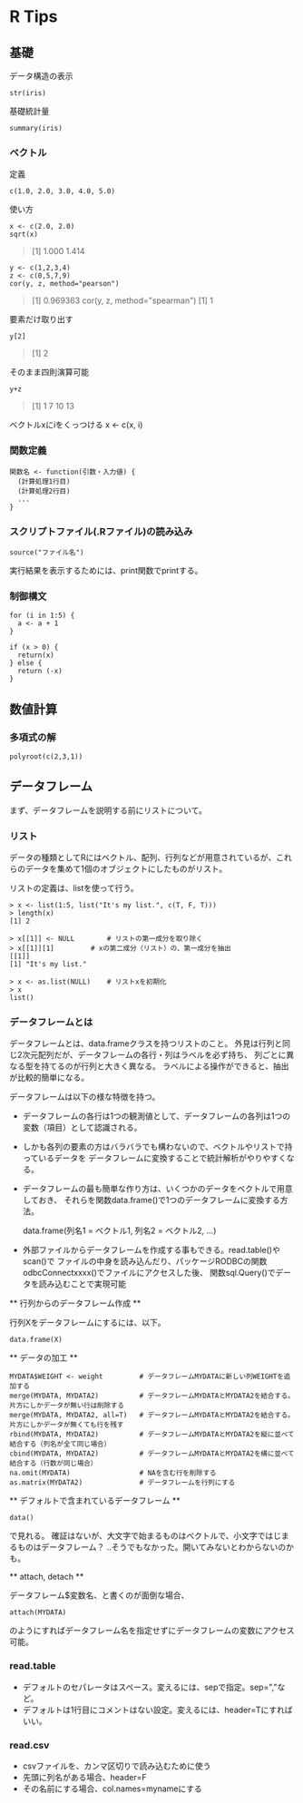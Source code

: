 # R Tips

## 基礎

データ構造の表示

    str(iris)

基礎統計量

    summary(iris)

### ベクトル

定義

    c(1.0, 2.0, 3.0, 4.0, 5.0)

使い方

    x <- c(2.0, 2.0)
    sqrt(x)
> [1] 1.000 1.414

    y <- c(1,2,3,4)
    z <- c(0,5,7,9)
    cor(y, z, method="pearson")
> [1] 0.969363
    cor(y, z, method="spearman")
> [1] 1

要素だけ取り出す

    y[2]
> [1] 2

そのまま四則演算可能

    y+z
> [1] 1 7 10 13

ベクトルxにiをくっつける
    x <- c(x, i)

### 関数定義

    関数名 <- function(引数・入力値) {
	  (計算処理1行目)
	  (計算処理2行目)
	  ...
	}

### スクリプトファイル(.Rファイル)の読み込み

    source("ファイル名")

実行結果を表示するためには、print関数でprintする。

### 制御構文

    for (i in 1:5) {
	  a <- a + 1
	}

	if (x > 0) {
	  return(x)
	} else {
	  return (-x)
	}

## 数値計算

### 多項式の解

    polyroot(c(2,3,1))

## データフレーム

まず、データフレームを説明する前にリストについて。

### リスト

データの種類としてRにはベクトル、配列、行列などが用意されているが、これらのデータを集めて1個のオブジェクトにしたものがリスト。

リストの定義は、listを使って行う。

    > x <- list(1:5, list("It's my list.", c(T, F, T)))
	> length(x)
	[1] 2

	> x[[1]] <- NULL		# リストの第一成分を取り除く
	> x[[1]][1]			# xの第二成分（リスト）の、第一成分を抽出
	[[1]]
	[1] "It's my list."

	> x <- as.list(NULL)	# リストxを初期化
	> x
	list()

### データフレームとは

データフレームとは、data.frameクラスを持つリストのこと。
外見は行列と同じ2次元配列だが、データフレームの各行・列はラベルを必ず持ち、
列ごとに異なる型を持てるのが行列と大きく異なる。
ラベルによる操作ができると、抽出が比較的簡単になる。

データフレームは以下の様な特徴を持つ。

- データフレームの各行は1つの観測値として、データフレームの各列は1つの変数（項目）として認識される。
- しかも各列の要素の方はバラバラでも構わないので、ベクトルやリストで持っているデータを
データフレームに変換することで統計解析がやりやすくなる。
- データフレームの最も簡単な作り方は、いくつかのデータをベクトルで用意しておき、
それらを関数data.frame()で1つのデータフレームに変換する方法。

    
    data.frame(列名1 = ベクトル1, 列名2 = ベクトル2, ...)


- 外部ファイルからデータフレームを作成する事もできる。read.table()やscan()で
ファイルの中身を読み込んだり、パッケージRODBCの関数odbcConnectxxxx()でファイルにアクセスした後、
関数sql.Query()でデータを読み込むことで実現可能

** 行列からのデータフレーム作成 **

行列Xをデータフレームにするには、以下。

    data.frame(X)

** データの加工 **

    MYDATA$WEIGHT <- weight			# データフレームMYDATAに新しい列WEIGHTを追加する
	merge(MYDATA, MYDATA2)			# データフレームMYDATAとMYDATA2を結合する。片方にしかデータが無い行は削除する
	merge(MYDATA, MYDATA2, all=T)	# データフレームMYDATAとMYDATA2を結合する。片方にしかデータが無くても行を残す
	rbind(MYDATA, MYDATA2)			# データフレームMYDATAとMYDATA2を縦に並べて結合する（列名が全て同じ場合）
	cbind(MYDATA, MYDATA2)			# データフレームMYDATAとMYDATA2を横に並べて結合する（行数が同じ場合）
    na.omit(MYDATA)					# NAを含む行を削除する
    as.matrix(MYDATA2)				# データフレームを行列にする

** デフォルトで含まれているデータフレーム **

    data()

で見れる。
確証はないが、大文字で始まるものはベクトルで、小文字ではじまるものはデータフレーム？
..そうでもなかった。開いてみないとわからないのかも。

** attach, detach **

データフレーム$変数名、と書くのが面倒な場合、

    attach(MYDATA)

のようにすればデータフレーム名を指定せずにデータフレームの変数にアクセス可能。


### read.table

- デフォルトのセパレータはスペース。変えるには、sepで指定。sep=","など。
- デフォルトは1行目にコメントはない設定。変えるには、header=Tにすればいい。

### read.csv

- csvファイルを、カンマ区切りで読み込むために使う
- 先頭に列名がある場合、header=F
- その名前にする場合、col.names=mynameにする



